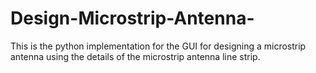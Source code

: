 # Design-Microstrip-Antenna-
This is the python implementation for the GUI for designing a microstrip antenna using the details of the microstrip antenna line strip.
